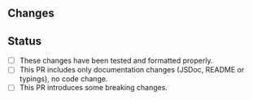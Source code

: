 <!--

**Before submitting your PR!**

- Select "develop" as the base branch.
- Give your PR a easy to understand title.

-->

## Changes
<!-- Describe what changes this PR includes and explain why are they needed. -->

## Status

- [ ] These changes have been tested and formatted properly.
- [ ] This PR includes only documentation changes (JSDoc, README or typings), no code change.
- [ ] This PR introduces some breaking changes.